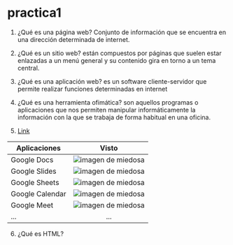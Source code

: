 # practica1

1. ¿Qué es una página web?
Conjunto de información que se encuentra en una dirección determinada de internet.

2. ¿Qué es un sitio web?
están compuestos por páginas que suelen estar enlazadas a un menú general y su contenido gira en torno a un tema central. 

3. ¿Qué es una aplicación web?
es un software cliente-servidor que permite realizar funciones determinadas en internet

4. ¿Qué es una herramienta ofimática?
son aquellos programas o aplicaciones que nos permiten manipular informáticamente la información con la que se trabaja de forma habitual en una oficina.

5. [Link](https://tetris.com/play-tetris/ "Herramientas de Google:")

|Aplicaciones |Visto |
|----------|:----------:|
|Google Docs|![imagen de miedosa](https://github.com/mrcsflx/practica1/blob/main/Check_mark.jpg.png "horror")|
|Google Slides|![imagen de miedosa](https://github.com/mrcsflx/practica1/blob/main/Check_mark.jpg.png "horror")|
|Google Sheets|![imagen de miedosa](https://github.com/mrcsflx/practica1/blob/main/Check_mark.jpg.png "horror")|
|Google Calendar|![imagen de miedosa](https://github.com/mrcsflx/practica1/blob/main/1f5d3.png "horror")|
|Google Meet|![imagen de miedosa](https://github.com/mrcsflx/practica1/blob/main/1f5a5.png "horror")|
|...|...|

6. ¿Qué es HTML?